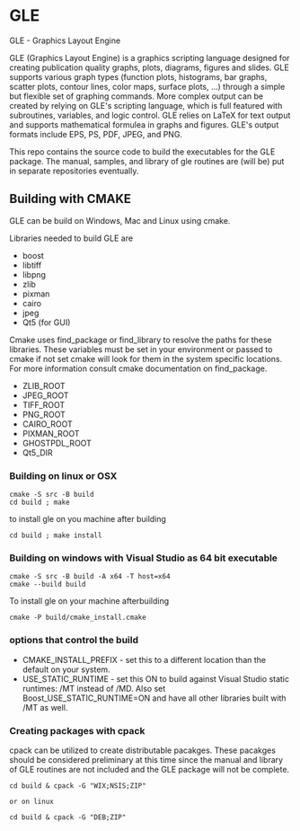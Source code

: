 # GLE
GLE - Graphics Layout Engine

GLE (Graphics Layout Engine) is a graphics scripting language designed for creating publication quality graphs, plots, diagrams, figures and slides. GLE supports various graph types (function plots, histograms, bar graphs, scatter plots, contour lines, color maps, surface plots, ...) through a simple but flexible set of graphing commands. More complex output can be created by relying on GLE's scripting language, which is full featured with subroutines, variables, and logic control. GLE relies on LaTeX for text output and supports mathematical formulea in graphs and figures. GLE's output formats include EPS, PS, PDF, JPEG, and PNG.

This repo contains the source code to build the executables for the GLE package.  The manual, samples, and library of gle routines are (will be) put in separate repositories eventually.  

## Building with CMAKE

GLE can be build on Windows, Mac and Linux using cmake.

Libraries needed to build GLE are

* boost
* libtiff
* libpng
* zlib
* pixman
* cairo
* jpeg
* Qt5 (for GUI)

Cmake uses find_package or find_library to resolve the paths for these libraries.  These variables must be set in your environment or passed to cmake if not set cmake will look for them in the system specific locations.  For more information consult cmake documentation on find_package.  

* ZLIB_ROOT
* JPEG_ROOT
* TIFF_ROOT
* PNG_ROOT
* CAIRO_ROOT
* PIXMAN_ROOT
* GHOSTPDL_ROOT
* Qt5_DIR

### Building on linux or OSX

	cmake -S src -B build
	cd build ; make

to install gle on you machine after building

	cd build ; make install

### Building on windows with Visual Studio as 64 bit executable

	cmake -S src -B build -A x64 -T host=x64
	cmake --build build

To install gle on your machine afterbuilding

	cmake -P build/cmake_install.cmake

### options that control the build

 * CMAKE_INSTALL_PREFIX - set this to a different location than the default on your system.
 * USE_STATIC_RUNTIME - set this ON to build against Visual Studio static runtimes: /MT instead of /MD.  Also set Boost_USE_STATIC_RUNTIME=ON and have all other libraries built with /MT as well.

### Creating packages with cpack

cpack can be utilized to create distributable pacakges.  These pacakges should be considered preliminary at this time since the manual and library of GLE routines are not included and the GLE package will not be complete.


	cd build & cpack -G "WIX;NSIS;ZIP"

	or on linux

	cd build & cpack -G "DEB;ZIP"


